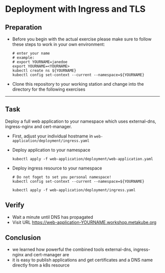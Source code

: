 # Deployment with Ingress and TLS

## Preparation

* Before you begin with the actual exercise please make sure to follow these steps to work in your own environment:

  ```shell
  # enter your name
  # example:
  # export YOURNAME=janedoe
  export YOURNAME=<YOURNAME>
  kubectl create ns ${YOURNAME}
  kubectl config set-context --current --namespace=${YOURNAME}
  ```

* Clone this repository to your working station and change into the directory for the following exercises

---

## Task

Deploy a full web application to your namespace which uses external-dns, ingress-nginx and cert-manager.

* First, adjust your individual hostname in `web-application/deployment/ingress.yaml`

* Deploy application to your namespace

  ```shell
  kubectl apply -f web-application/deployment/web-application.yaml
  ```

* Deploy ingress resource to your namespace

  ```shell
  # Do not foget to set you personal namespace!
  kubectl config set-context --current --namespace=${YOURNAME}
  
  kubectl apply -f web-application/deployment/ingress.yaml
  ```

## Verify

* Wait a minute until DNS has propagated
* Visit URL https://web-application-YOURNAME.workshop.metakube.org

## Conclusion

* we learned how powerful the combined tools external-dns, ingress-nginx and cert-manager are
* it is easy to publish applications and get certificates and a DNS name directly from a k8s resource
